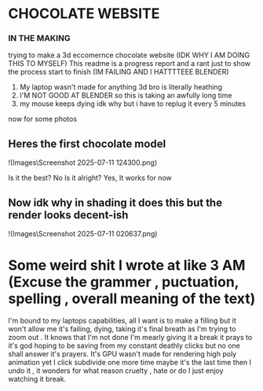 # CHOCOLATE WEBSITE
### IN THE MAKING
trying to make a 3d eccomernce chocolate website (IDK WHY I AM DOING THIS TO MYSELF)
This readme is a progress report and a rant just to show the process start to finish (IM FAILING AND I HATTTTEEE BLENDER)
1. My laptop wasn't made for anything 3d bro is literally heathing 
2. I'M NOT GOOD AT BLENDER so this is taking an awfully long time
3. my mouse keeps dying idk why but i have to replug it every 5 minutes 

now for some photos
## Heres the first chocolate model
!(Images\Screenshot 2025-07-11 124300.png)

Is it the best? No
Is it alright? Yes, It works for now 

## Now idk why in shading it does this but the render looks decent-ish
!(Images\Screenshot 2025-07-11 020637.png)

# Some weird shit I wrote at like 3 AM (Excuse the grammer , puctuation, spelling , overall meaning of the text)

I'm bound to my laptops capabilities, all I want is to make a filling but it won't allow me it's failing, dying, taking it's final breath as I'm trying to zoom out . It knows that I'm not done I'm mearly giving it a break it prays to it's god hoping to be saving from my constant deathly clicks but no one shall answer it's prayers. It's GPU wasn't made for rendering high poly animation yet I click subdivide one more time maybe it's the last time then I undo it , it wonders for what reason cruelty , hate or do I just enjoy watching it break.

